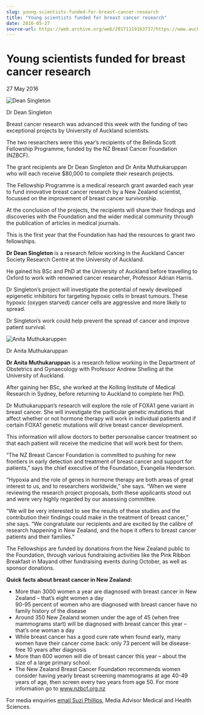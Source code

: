 ```yaml
---
slug: young-scientists-funded-for-breast-cancer-research
title: "Young scientists funded for breast cancer research"
date: 2016-05-27
source-url: https://web.archive.org/web/20171119163737/https://www.auckland.ac.nz/en/about/news-events-and-notices/news/news-2016/05/young-scientists-funded-for-breast-cancer-research.html
---
```

Young scientists funded for breast cancer research
==================================================

27 May 2016

![Dean Singleton](https://www.auckland.ac.nz/en/about/news-events-and-notices/news/news-2016/05/young-scientists-funded-for-breast-cancer-research/_jcr_content/par/textimage/image.img.jpg/1464305278444.jpg "Dean Singleton")

Dr Dean Singleton

Breast cancer research was advanced this week with the funding of two exceptional projects by University of Auckland scientists.

The two researchers were this year’s recipients of the Belinda Scott Fellowship Programme, funded by the NZ Breast Cancer Foundation (NZBCF).

The grant recipients are Dr Dean Singleton and Dr Anita Muthukaruppan who will each receive $80,000 to complete their research projects.

The Fellowship Programme is a medical research grant awarded each year to fund innovative breast cancer research by a New Zealand scientist, focussed on the improvement of breast cancer survivorship.

At the conclusion of the projects, the recipients will share their findings and discoveries with the Foundation and the wider medical community through the publication of articles in medical journals.

This is the first year that the Foundation has had the resources to grant two fellowships.

**Dr Dean Singleton** is a research fellow working in the Auckland Cancer Society Research Centre at the University of Auckland.

He gained his BSc and PhD at the University of Auckland before travelling to Oxford to work with renowned cancer researcher, Professor Adrian Harris.

Dr Singleton’s project will investigate the potential of newly developed epigenetic inhibitors for targeting hypoxic cells in breast tumours. These hypoxic (oxygen starved) cancer cells are aggressive and more likely to spread.

Dr Singleton’s work could help prevent the spread of cancer and improve patient survival.

![Anita Muthukaruppen](https://www.auckland.ac.nz/en/about/news-events-and-notices/news/news-2016/05/young-scientists-funded-for-breast-cancer-research/_jcr_content/par/textimage_0/image.img.jpg/1464305142875.jpg "Anita Muthukaruppen")

Dr Anita Muthukaruppan

**Dr Anita Muthukaruppan** is a research fellow working in the Department of Obstetrics and Gynaecology with Professor Andrew Shelling at the University of Auckland.

After gaining her BSc, she worked at the Kolling Institute of Medical Research in Sydney, before returning to Auckland to complete her PhD.

Dr Muthukaruppan’s research will explore the role of FOXA1 gene variant in breast cancer. She will investigate the particular genetic mutations that affect whether or not hormone therapy will work in individual patients and if certain FOXA1 genetic mutations will drive breast cancer development.

This information will allow doctors to better personalise cancer treatment so that each patient will receive the medicine that will work best for them.

“The NZ Breast Cancer Foundation is committed to pushing for new frontiers in early detection and treatment of breast cancer and support for patients,” says the chief executive of the Foundation, Evangelia Henderson.

“Hypoxia and the role of genes in hormone therapy are both areas of great interest to us, and to researchers worldwide,” she says. “When we were reviewing the research project proposals, both these applicants stood out and were very highly regarded by our assessing committee.

“We will be very interested to see the results of these studies and the contribution their findings could make in the treatment of breast cancer,” she says. “We congratulate our recipients and are excited by the calibre of research happening in New Zealand, and the hope it offers to breast cancer patients and their families.”

The Fellowships are funded by donations from the New Zealand public to the Foundation, through various fundraising activities like the Pink Ribbon Breakfast in Mayand other fundraising events during October, as well as sponsor donations.

**Quick facts about breast cancer in New Zealand:**

*   More than 3000 women a year are diagnosed with breast cancer in New Zealand – that’s eight women a day  
    90-95 percent of women who are diagnosed with breast cancer have no family history of the disease
*   Around 350 New Zealand women under the age of 45 (when free mammograms start) will be diagnosed with breast cancer this year – that’s one woman a day
*   While breast cancer has a good cure rate when found early, many women have their cancer come back: only 73 percent will be disease-free 10 years after diagnosis
*   More than 600 women will die of breast cancer this year – about the size of a large primary school.
*   The New Zealand Breast Cancer Foundation recommends women consider having yearly breast screening mammograms at age 40-49 years of age, then screen every two years from age 50. For more information go to www.nzbcf.org.nz

For media enquiries [email Suzi Phillips](mailto:s.phillips@auckland.ac.nz), Media Advisor Medical and Health Sciences.